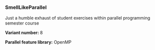 ### SmellLikeParallel ###
<p>Just a humble exhaust of student exercises within parallel programming semester course</p>
<p><strong>Variant number:</strong> 8</p>
<strong >Parallel feature library:</strong> OpenMP
